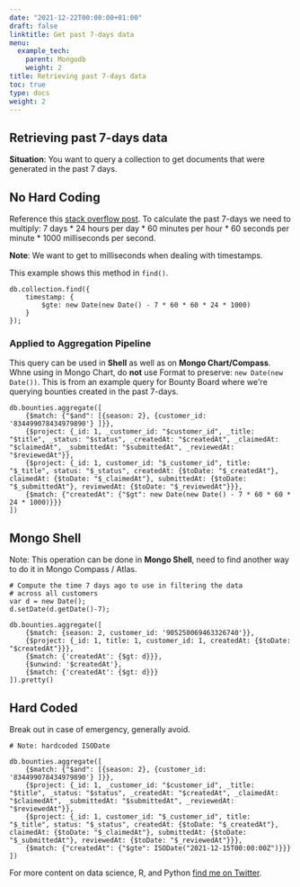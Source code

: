 ```yaml
---
date: "2021-12-22T00:00:00+01:00"
draft: false
linktitle: Get past 7-days data
menu:
  example_tech:
    parent: Mongodb
    weight: 2
title: Retrieving past 7-days data
toc: true
type: docs
weight: 2
---
```


## Retrieving past 7-days data

**Situation**: You want to query a collection to get documents that were generated in the past 7 days. 

## No Hard Coding 

Reference this [stack overflow post](https://stackoverflow.com/questions/33194825/find-objects-created-in-last-week-in-mongo/46906862). To calculate the past 7-days we need to multiply: 7 days * 24 hours per day * 60 minutes per hour * 60 seconds per minute * 1000 milliseconds per second. 

**Note**: We want to get to milliseconds when dealing with timestamps. 


This example shows this method in `find()`.

```{python}
db.collection.find({
    timestamp: {
        $gte: new Date(new Date() - 7 * 60 * 60 * 24 * 1000)
    }
});
```

### Applied to Aggregation Pipeline

This query can be used in **Shell** as well as on **Mongo Chart/Compass**. Whne using in Mongo Chart, do **not** use Format to preserve: `new Date(new Date())`. This is from an example query for Bounty Board where we're querying bounties created in the past 7-days. 

```{python}
db.bounties.aggregate([
    {$match: {"$and": [{season: 2}, {customer_id: '834499078434979890'} ]}},
    {$project: {_id: 1, _customer_id: "$customer_id", _title: "$title", _status: "$status", _createdAt: "$createdAt", _claimedAt: "$claimedAt", _submittedAt: "$submittedAt", _reviewedAt: "$reviewedAt"}},
    {$project: {_id: 1, customer_id: "$_customer_id", title: "$_title", status: "$_status", createdAt: {$toDate: "$_createdAt"}, claimedAt: {$toDate: "$_claimedAt"}, submittedAt: {$toDate: "$_submittedAt"}, reviewedAt: {$toDate: "$_reviewedAt"}}},
    {$match: {"createdAt": {"$gt": new Date(new Date() - 7 * 60 * 60 * 24 * 1000)}}}
])
```


## Mongo Shell

Note: This operation can be done in **Mongo Shell**, need to find another way to do it in Mongo Compass / Atlas. 

```{python}
# Compute the time 7 days ago to use in filtering the data
# across all customers
var d = new Date();
d.setDate(d.getDate()-7);

db.bounties.aggregate([
    {$match: {season: 2, customer_id: '905250069463326740'}},
    {$project: {_id: 1, title: 1, customer_id: 1, createdAt: {$toDate: "$createdAt"}}},
    {$match: {'createdAt': {$gt: d}}},
    {$unwind: '$createdAt'},
    {$match: {'createdAt': {$gt: d}}}
]).pretty()
```

## Hard Coded

Break out in case of emergency, generally avoid. 

```{python}
# Note: hardcoded ISODate

db.bounties.aggregate([
    {$match: {"$and": [{season: 2}, {customer_id: '834499078434979890'} ]}},
    {$project: {_id: 1, _customer_id: "$customer_id", _title: "$title", _status: "$status", _createdAt: "$createdAt", _claimedAt: "$claimedAt", _submittedAt: "$submittedAt", _reviewedAt: "$reviewedAt"}},
    {$project: {_id: 1, customer_id: "$_customer_id", title: "$_title", status: "$_status", createdAt: {$toDate: "$_createdAt"}, claimedAt: {$toDate: "$_claimedAt"}, submittedAt: {$toDate: "$_submittedAt"}, reviewedAt: {$toDate: "$_reviewedAt"}}},
    {$match: {"createdAt": {"$gte": ISODate("2021-12-15T00:00:00Z")}}}
]) 
```

For more content on data science, R, and Python [find me on Twitter](https://twitter.com/paulapivat).